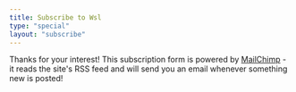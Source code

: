 ```yaml
---
title: Subscribe to Wsl
type: "special"
layout: "subscribe"
---
```


Thanks for your interest! This subscription form is powered by
[MailChimp](https://www.mailchimp.com) - it reads the site's RSS feed and will send you
an email whenever something new is posted!

